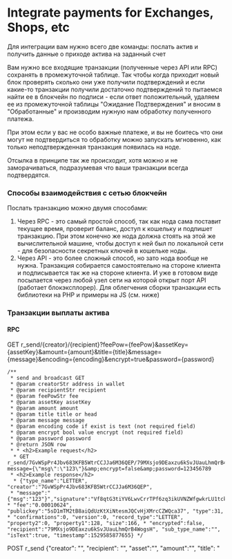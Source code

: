
# Integrate payments for Exchanges, Shops, etc

Для интеграции вам нужно всего две команды: послать актив и получить данные о приходе актива на заданный счет

Вам нужно все входящие транзакции (полученные через API или  RPC) сохранять в промежуточной таблице. Так чтобы когда приходит новый блок проверять сколько они уже получили подтверждений и если какие-то транзакции получили достаточно подтверждений то пытаемся найти ее в блокчейн по подписи - если ответ положительный, удаляем ее из промежуточной таблицы "Ожидание Подтверждения" и вносим в "Обработанные" и производим нужную нам обработку полученного платежа.

При этом если у вас не особо важные платеже, и вы не боитесь что они могут не подтвердиться то обработку можно запускать мгновенно, как только неподтвержденная транзакция появилась на ноде.

Отсылка в принципе так же происходит, хотя можно и не заморачиваться, подразумевая что ваши транзакции всегда подтвердятся.

### Способы взаимодействия с сетью блокчейн
Послать транзакцию можно двумя способами:
1. Через RPC - это самый простой способ, так как нода сама поставит текущее время, проверит баланс, доступ к кошельку и подпишет транзакцию. При этом конечно же нода должна стоять на этой же вычислительной машине, чтобы доступ к ней был по локальной сети - для безопасности секретных ключей в кошельке ноды.   
2. Через API - это более сложный способ, но зато нода вообще не нужна. Транзакция собирается самостоятельно на стороне клиента и подписывается так же на стороне клиента. И уже в готовом виде посылается через любой узел сети на которой открыт порт API (работает блокэксплорер). Для облегчения сборки транзакции есть библиотеки на PHP и примеры на JS (см. ниже)

### Транзакции выплаты актива

#### RPC
GET r_send/{creator}/{recipient}?feePow={feePow}&assetKey={assetKey}&amount={amount}&title={title}&message={message}&encoding={encoding}&encrypt=true&password={password}

    /**  
     * send and broadcast GET
     * @param creatorStr address in wallet  
     * @param recipientStr recipient  
     * @param feePowStr fee  
     * @param assetKey assetKey  
     * @param amount amount  
     * @param title title or head  
     * @param message message  
     * @param encoding code if exist is text (not required field)  
     * @param encrypt bool value encrypt (not required field)  
     * @param password password  
     * @return JSON row  
     * * <h2>Example request</h2>  
      * GET r_send/7GvWSpPr4Jbv683KFB5WtrCCJJa6M36QEP/79MXsjo9DEaxzu6kSvJUauLhmQrB4WogsH?message={\"msg\":\"123\"}&amp;encrypt=false&amp;password=123456789  
     * <h2>Example response</h2>  
      * {"type_name":"LETTER", "creator":"7GvWSpPr4Jbv683KFB5WtrCCJJa6M36QEP",  
     * "message":"{"msg":"123"}","signature":"Vf8qtG3tiYV6LwvCrrTPf6zq3ikUVNZWfgwkrLU1tckvEQ2Dx8qB1qLEGkX8Wqj4WVKDYZRYfJyGb3dZCTR3asz", * "fee":"0.00010624", "publickey":"5sD1mTM2tB8aiQdUzKtXiNtesmJQCvHjXMrcCZWQca37", "type":31, * "confirmations":0, "version":0, "record_type":"LETTER", "property2":0, "property1":128, "size":166, * "encrypted":false, "recipient":"79MXsjo9DEaxzu6kSvJUauLhmQrB4WogsH", "sub_type_name":"", "isText":true, "timestamp":1529585877655} */

POST r_send {\"creator\": \"<creator>\", \"recipient\": \"<recipient>\", \"asset\":\"<assetKey>\", \"amount\":\"<amount>\", \"title\": \"<title>\", \"message\": \"<message>\", \"encoding\": <encoding>, \"encrypt\": <true/false>, \"password\": \"<password>\"}

    /**  
     * send and broadcast POST r_send * @param x JSON row with all parameter  
     * @return  
      * <h2>Example request</h2>  
      * POST r_send {"creator":"79WA9ypHx1iyDJn45VUXE5gebHTVrZi2iy","recipient":"79MXsjo9DEaxzu6kSvJUauLhmQrB4WogsH",  
     * "feePow":"1","assetKey":"643","amount":"1","title":"123","message":"{"msg":"1223"}", * "encoding":"0","encrypt":"false","password":"123456789"} * * <h2>Example response</h2>  
      * {  
     *   "type_name":"SEND", "creator":"79WA9ypHx1iyDJn45VUXE5gebHTVrZi2iy", "amount":"1", "message":"{", *   "signature":"5QASfQZ8kp8VWdBh9tNJkvdZqNynPki2fMSyaRh3oWPiV8bGw49v66cAjYp1dCC5LKWUirkE9kqWm7kUanNChxsi", *   "fee":"0.00035424", "publickey":"krksTcZunJmmnXQtUoNVQhwWAXFfQ4LbCJw3Qg8THo8", "type":31, *   "confirmations":0, "version":0, "record_type":"SEND", "property2":0, "action_key":1, "head":"123", *   "property1":0, "size":169, "encrypted":false, "action_name":"PROPERTY", "recipient":"79MXsjo9DEaxzu6kSvJUauLhmQrB4WogsH", *   "backward":false, "asset":643, "sub_type_name":"PROPERTY", "isText":true, "timestamp":1529586600467 } */

### Запросы получения данных на входящие транзакции

## Другие приемы
### Пробный Режим ноды для проверки команд RPC
Если вы запустите ноду с GUI (в обычном режиме), то она будет выдавать предупреждение на каждую команду RPC и запрашивать разрешение у вас. Проверить работает ли RPC можно командой из любого вебэксплорера по адресу http://127.0.0.1:{RPC_PORT} или из консоли ноды:

    get peers

где **RPC_PORT** - обычно 9048 для MainNet, 9068 - для DemoNet|TestNet и 9058 - для SideNet.

Так же если команда требует доступа к кошельку то нужно задавать параметр password=

Если вы все отладили то необходимо перезапустить ноду без GUI задав команду при старте **-nogui** (см. примеры в папке пакета z_START_EXAMPLES)

### Запуск ноды с доступом к RPC
В настройках  settngs.json должны быть заданы:

      ...
      "rpcallowed":[
        "127.0.0.1"
      ],
      "rpcenabled":true,
      ...

Хотя их можно задать и в режиме с включенным GUI ноды открыв закладку Настройки, после чего выйти из ноды и перезапустить ее с ключом старта `-nogui`

### Активация ноды при приходе транзакций
Можно настроить так что нода сама начнет посылать внешние команды на заданный URL если в новом блоке есть транзакции присланные на счета кошелька ноды. Нода будет дергать заданную ссылку либо каждые ХХ блоков (для обновления например состояния обработки - последний обработанный блок), либо если есть входящая транзакция связанная с нашим кошельком (в том числе и исходящая). Для этого задайте в файле настроек:
+ `notify_incoming_url` - URL  
+ `notify_incoming_confirmations` - если 0 то отключает вызовы с ноды данного URL

Пример строк в файле настроек settngs.json:

    ...
    "notify_incoming_url": "http://127.0.0.1:8000/exhange/era/income",
    "notify_incoming_confirmations": 1,
    ...

Замечание: имя "localhost" нельзя использовать.


#### API
see https://app.swaggerhub.com/apis-docs/Erachain/era-api/

or SDK - [https://github.com/erachain/sdk-php](https://github.com/erachain/sdk-php)


Пример общения на языке Питон

[https://github.com/icreator/7pay_in/blob/master/modules/rpc_erachain.py](https://github.com/icreator/7pay_in/blob/master/modules/rpc_erachain.py)

> Written with [StackEdit](https://stackedit.io/).
